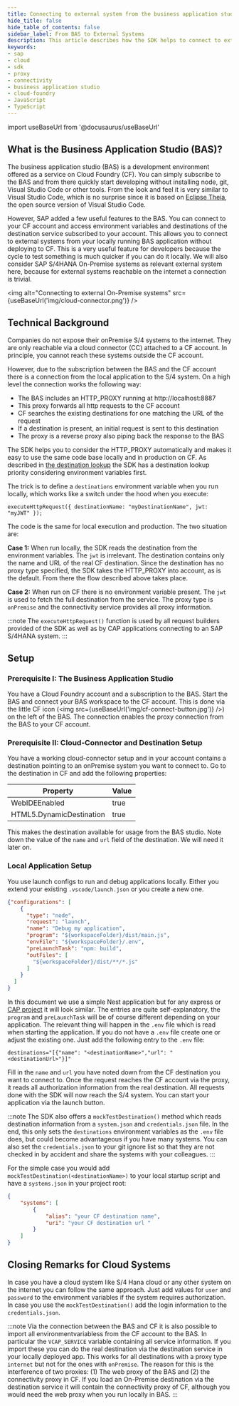 ```yaml
---
title: Connecting to external system from the business application studio (BAS) with the SAP Cloud SDK for JavaScript / TypeScript
hide_title: false
hide_table_of_contents: false
sidebar_label: From BAS to External Systems
description: This article describes how the SDK helps to connect to external systems from the business application studio.
keywords:
- sap
- cloud
- sdk
- proxy
- connectivity
- business application studio
- cloud-foundry
- JavaScript
- TypeScript
---
```


import useBaseUrl from '@docusaurus/useBaseUrl'

## What is the Business Application Studio (BAS)? ##

The business application studio (BAS) is a development environment offered as a service on Cloud Foundry (CF).
You can simply subscribe to the BAS and from there quickly start developing without installing node, git, Visual Studio Code or other tools.
From the look and feel it is very similar to Visual Studio Code, which is no surprise since it is based on [Eclipse Theia](https://theia-ide.org/), the open source version of Visual Studio Code.

However, SAP added a few useful features to the BAS. 
You can connect to your CF account and access environment variables and destinations of the destination service subscribed to your account.
This allows you to connect to external systems from your locally running BAS application without deploying to CF.
This is a very useful feature for developers because the cycle to test something is much quicker if you can do it locally.
We will also consider SAP S/4HANA On-Premise systems as relevant external system here, because for external systems reachable on the internet a connection is trivial.

<img alt="Connecting to external On-Premise systems" src={useBaseUrl('img/cloud-connector.png')} />

## Technical Background ##

Companies do not expose their onPremise S/4 systems to the internet.
They are only reachable via a cloud connector (CC) attached to a CF account.
In principle, you cannot reach these systems outside the CF account.    

However, due to the subscription between the BAS and the CF account there is a connection from the local application to the S/4 system.
On a high level the connection works the following way:
- The BAS includes an HTTP_PROXY running at http://localhost:8887 
- This proxy forwards all http requests to the CF account
- CF searches the existing destinations for one matching the URL of the request
- If a destination is present, an initial request is sent to this destination
- The proxy is a reverse proxy also piping back the response to the BAS

The SDK helps you to consider the HTTP_PROXY automatically and makes it easy to use the same code base locally and in production on CF.
As described in [the destination lookup](destination-js-sdk) the SDK has a destination lookup priority considering environment variables first.

The trick is to define a `destinations` environment variable when you run locally, which works like a switch under the hood when you execute:

```$xslt
executeHttpRequest({ destinationName: "myDestinationName", jwt: "myJWT" });
```

The code is the same for local execution and production. The two situation are:

**Case 1:** When run locally, the SDK reads the destination from the environment variables. The `jwt` is irrelevant.
The destination contains only the name and URL of the real CF destination. 
Since the destination has no proxy type specified, the SDK takes the HTTP_PROXY into account, as is the default.
From there the flow described above takes place.

**Case 2:** When run on CF there is no environment variable present. 
The `jwt` is used to fetch the full destination from the service.
The proxy type is `onPremise` and the connectivity service provides all proxy information.


:::note
The `executeHttpRequest()` function is used by all request builders provided of the SDK as well as by CAP applications connecting to an SAP S/4HANA system.
:::

## Setup ##

### Prerequisite I: The Business Application Studio ###

You have a Cloud Foundry account and a subscription to the BAS. 
Start the BAS and connect your BAS workspace to the CF account. 
This is done via the little CF icon (<img src={useBaseUrl('img/cf-connect-button.jpg')} />) on the left of the BAS.
The connection enables the proxy connection from the BAS to your CF account.

### Prerequisite II: Cloud-Connector and Destination Setup ###

You have a working cloud-connector setup and in your account contains a destination pointing to an onPremise system you want to connect to.
Go to the destination in CF and add the following properties:

|Property|Value|
|---|---|
|WebIDEEnabled|true|
|HTML5.DynamicDestination|true|

This makes the destination available for usage from the BAS studio. 
Note  down the value of the `name` and `url` field of the destination.
We will need it later on.
  
### Local Application Setup

You use launch configs to run and debug applications locally.
Either you extend your existing `.vscode/launch.json` or you create a new one. 
```JSON
{"configurations": [
    {
      "type": "node",
      "request": "launch",
      "name": "Debug my application",
      "program": "${workspaceFolder}/dist/main.js",
      "envFile": "${workspaceFolder}/.env",
      "preLaunchTask": "npm: build",
      "outFiles": [
        "${workspaceFolder}/dist/**/*.js"
      ]
    }
  ]
}
```
In this document we use a simple Nest application but for any express or [CAP project](https://community.sap.com/topics/cloud-application-programming) it will look similar.
The entries are quite self-explanatory, the `program` and `preLaunchTask` will be of course different depending on your application.
The relevant thing will happen in the `.env` file which is read when starting the application.
If you do not have a `.env` file create one or adjust the existing one.
Just add the following entry to the `.env` file:

```
destinations="[{"name": "<destinationName>","url": "<destinationUrl>"}]"
```
Fill in the `name` and `url` you have noted down from the CF destination you want to connect to.
Once the request reaches the CF account via the proxy, it reads all authorization information from the real destination.
All requests done with the SDK will now reach the S/4 system. 
You can start your application via the launch button. 

:::note
The SDK also offers a `mockTestDestination()` method which reads destination information from a `system.json` and `credentials.json` file.
In the end, this only sets the `destinations` environment variables as the `.env` file does, but could become advantageous if you have many systems.
You can also set the `credentials.json` to your git ignore list so that they are not checked in by accident and share the systems with your colleagues.
:::

For the simple case you would add `mockTestDestination(<destinationName>)` to your local startup script and have a `systems.json` in your project root:
```JSON
{
    "systems": [
        {
            "alias": "your CF destination name",
            "uri": "your CF destination url "
        }
    ]
}
```

## Closing Remarks for Cloud Systems

In case you have a cloud system like S/4 Hana cloud or any other system on the internet you can follow the same approach.
Just add values for `user` and `password` to the environment variables if the system requires authorization.
In case you use the `mockTestDestination()` add the login information to the `credentials.json`.

:::note
Via the connection between the BAS and CF it is also possible to import all environmentvariabless from the CF account to the BAS.
In particular the `VCAP_SERVICE` variable containing all service information.
If you import these you can do the real destination via the destination service in your locally deployed app.
This works for all destinations with a proxy type `internet` but not for the ones with `onPremise`. 
The reason for this is the interference of two proxies: (1) The web proxy of the BAS and (2) the connectivity proxy in CF.
If you load an On-Premise destination via the destination service it will contain the connectivity proxy of CF, although you would need the web proxy when you run locally in BAS.
:::
